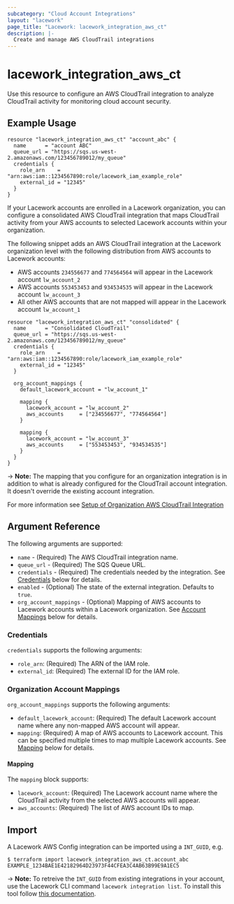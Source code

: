 ```yaml
---
subcategory: "Cloud Account Integrations"
layout: "lacework"
page_title: "Lacework: lacework_integration_aws_ct"
description: |-
  Create and manage AWS CloudTrail integrations
---
```


# lacework\_integration\_aws\_ct

Use this resource to configure an AWS CloudTrail integration to analyze CloudTrail
activity for monitoring cloud account security.

## Example Usage

```hcl
resource "lacework_integration_aws_ct" "account_abc" {
  name      = "account ABC"
  queue_url = "https://sqs.us-west-2.amazonaws.com/123456789012/my_queue"
  credentials {
    role_arn    = "arn:aws:iam::1234567890:role/lacework_iam_example_role"
    external_id = "12345"
  }
}
```

If your Lacework accounts are enrolled in a Lacework organization, you can configure a
consolidated AWS CloudTrail integration that maps CloudTrail activity from your AWS accounts
to selected Lacework accounts within your organization.

The following snippet adds an AWS CloudTrail integration at the Lacework organization level with
the following distribution from AWS accounts to Lacework accounts:

* AWS accounts `234556677` and `774564564` will appear in the Lacework account `lw_account_2` 
* AWS accounts `553453453` and `934534535` will appear in the Lacework account `lw_account_3` 
* All other AWS accounts that are not mapped will appear in the Lacework account `lw_account_1`

```hcl
resource "lacework_integration_aws_ct" "consolidated" {
  name      = "Consolidated CloudTrail"
  queue_url = "https://sqs.us-west-2.amazonaws.com/123456789012/my_queue"
  credentials {
    role_arn    = "arn:aws:iam::1234567890:role/lacework_iam_example_role"
    external_id = "12345"
  }

  org_account_mappings {
    default_lacework_account = "lw_account_1"

    mapping {
      lacework_account = "lw_account_2"
      aws_accounts     = ["234556677", "774564564"]
    }

    mapping {
      lacework_account = "lw_account_3"
      aws_accounts     = ["553453453", "934534535"]
    }
  }
}
```

-> **Note:** The mapping that you configure for an organization integration is in addition
	to what is already configured for the CloudTrail account integration. It doesn't
	override the existing account integration.

For more information see [Setup of Organization AWS CloudTrail Integration](https://support.lacework.com/hc/en-us/articles/360055993554-Setup-of-Organization-AWS-CloudTrail-Integration)


## Argument Reference

The following arguments are supported:

* `name` - (Required) The AWS CloudTrail integration name.
* `queue_url` - (Required) The SQS Queue URL.
* `credentials` - (Required) The credentials needed by the integration. See [Credentials](#credentials) below for details.
* `enabled` - (Optional) The state of the external integration. Defaults to `true`.
* `org_account_mappings` - (Optional) Mapping of AWS accounts to Lacework accounts within a Lacework organization. See [Account Mappings](#organization-account-mappings) below for details.

### Credentials

`credentials` supports the following arguments:

* `role_arn`: (Required) The ARN of the IAM role.
* `external_id`: (Required) The external ID for the IAM role.

### Organization Account Mappings

`org_account_mappings` supports the following arguments:

* `default_lacework_account`: (Required) The default Lacework account name where any non-mapped AWS account will appear.
* `mapping`: (Required) A map of AWS accounts to Lacework account. This can be specified multiple times to map multiple Lacework accounts. See [Mapping](#mapping) below for details.

#### Mapping

The `mapping` block supports:

* `lacework_account`: (Required) The Lacework account name where the CloudTrail activity from the selected AWS accounts will appear.
* `aws_accounts`: (Required) The list of AWS account IDs to map.

## Import

A Lacework AWS Config integration can be imported using a `INT_GUID`, e.g.

```
$ terraform import lacework_integration_aws_ct.account_abc EXAMPLE_1234BAE1E42182964D23973F44CFEA3C4AB63B99E9A1EC5
```
-> **Note:** To retreive the `INT_GUID` from existing integrations in your account, use the
	Lacework CLI command `lacework integration list`. To install this tool follow
	[this documentation](https://github.com/lacework/go-sdk/wiki/CLI-Documentation#installation).
